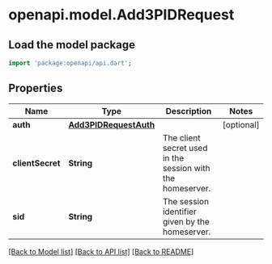 # openapi.model.Add3PIDRequest

## Load the model package
```dart
import 'package:openapi/api.dart';
```

## Properties
Name | Type | Description | Notes
------------ | ------------- | ------------- | -------------
**auth** | [**Add3PIDRequestAuth**](Add3PIDRequestAuth.md) |  | [optional] 
**clientSecret** | **String** | The client secret used in the session with the homeserver. | 
**sid** | **String** | The session identifier given by the homeserver. | 

[[Back to Model list]](../README.md#documentation-for-models) [[Back to API list]](../README.md#documentation-for-api-endpoints) [[Back to README]](../README.md)


